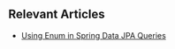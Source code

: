 ## Relevant Articles

- [Using Enum in Spring Data JPA Queries](https://www.baeldung.com/spring-data-jpa-enums)
